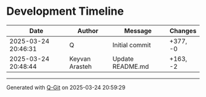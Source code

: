 # Development Timeline

| Date                | Author          | Message                  | Changes         |
|---------------------|-----------------|--------------------------|-----------------|
| 2025-03-24 20:46:31 | Q | Initial commit | +377, -0 |
| 2025-03-24 20:48:44 | Keyvan Arasteh | Update README.md | +163, -2 |

---
Generated with [Q-Git](https://github.com/QLineTech/Q-Git) on 2025-03-24 20:59:29